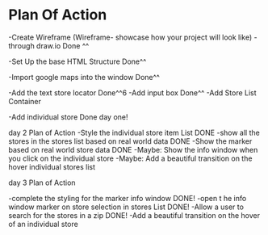 # Plan Of Action


-Create Wireframe (Wireframe- showcase how your project will look like)
  -through draw.io
  Done ^^

-Set Up the base HTML Structure
  Done^^

-Import google maps into the window
  Done^^

-Add the text store locator
  Done^^6
-Add input box
  Done^^
-Add Store List Container

-Add individual store
Done day one!



day 2 Plan of Action
-Style the individual store item List DONE
-show all the stores in the stores list based on real world data DONE
-Show the marker based on real world store data DONE
-Maybe: Show the info window when you click on the individual store
-Maybe: Add a beautiful transition on the hover individual stores list

day 3 Plan of Action

-complete the styling for the marker info window
  DONE!
-open t he info window marker on store selection in stores List
DONE!
-Allow a user to search for the stores in a zip
DONE!
-Add a beautiful transition on the hover of an individual store
